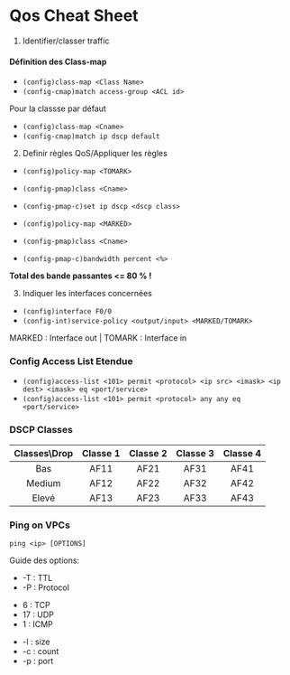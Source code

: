 # Qos Cheat Sheet

1. Identifier/classer traffic

#### Définition des Class-map
- `(config)class-map <Class Name>`
- `(config-cmap)match access-group <ACL id>`

Pour la classse par défaut
- `(config)class-map <Cname>`
- `(config-cmap)match ip dscp default`


2. Definir règles QoS/Appliquer les règles
- `(config)policy-map <TOMARK>`
- `(config-pmap)class <Cname>`
- `(config-pmap-c)set ip dscp <dscp class>`

- `(config)policy-map <MARKED>`
- `(config-pmap)class <Cname>`
- `(config-pmap-c)bandwidth percent <%>`

**Total des bande passantes <= 80 % !**

3. Indiquer les interfaces concernées
- `(config)interface F0/0`
- `(config-int)service-policy <output/input> <MARKED/TOMARK>`

MARKED : Interface out | TOMARK : Interface in

### Config Access List Etendue

- `(config)access-list <101> permit <protocol> <ip src> <imask> <ip dest> <imask> eq <port/service>`
- `(config)access-list <101> permit <protocol> any any eq <port/service>`

### DSCP Classes
|Classes\Drop|Classe 1|Classe 2|Classe 3|Classe 4|
| :---: | :---: | :---: | :---: | :---: |
|Bas|AF11|AF21|AF31|AF41|
|Medium|AF12|AF22|AF32|AF42|
|Elevé|AF13|AF23|AF33|AF43|

### Ping on VPCs

`ping <ip> [OPTIONS]`

Guide des options:
 + -T : TTL
 + -P : Protocol 
  - 6 : TCP
  - 17 : UDP
  - 1 : ICMP
 + -l : size
 + -c : count
 + -p : port
